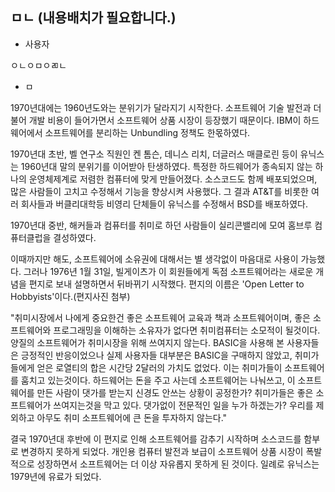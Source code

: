 ## ㅁㄴ \(내용배치가 필요합니다.\)

* 사용자

ㅇㄴㅇㅁㅇㄻㄴ

* ㅁ



1970년대에는 1960년도와는 분위기가 달라지기 시작한다. 소프트웨어 기술 발전과 더불어 개발 비용이 들어가면서 소프트웨어 상품 시장이 등장했기 때문이다. IBM이 하드웨어에서 소프트웨어를 분리하는 Unbundling 정책도 한몫하였다. 



1970년대 초반, 벨 연구소 직원인 켄 톰슨, 데니스 리치, 더글러스 매클로린 등이 유닉스는 1960년대 말의 분위기를 이어받아 탄생하였다. 특정한 하드웨어가 종속되지 않는 하나의 운영체제계로 저렴한 컴퓨터에 맞게 만들어졌다. 소스코드도 함께 배포되었으며, 많은 사람들이 고치고 수정해서 기능을 향상시켜 사용했다. 그 결과 AT&T를 비롯한 여러 회사들과 버클리대학등 비영리 단체들이 유닉스를 수정해서 BSD를 배포하였다.



1970년대 중반, 해커들과 컴퓨터를 취미로 하던 사람들이 실리콘밸리에 모여 홈브루 컴퓨터클럽을 결성하였다.

이때까지만 해도, 소프트웨어에 소유권에 대해서는 별 생각없이 마음대로 사용이 가능했다. 그러나 1976년 1월 31일, 빌게이츠가 이 회원들에게 독점 소프트웨어라는 새로운 개념을 편지로 보내 설명하면서 뒤바뀌기 시작했다. 편지의 이름은 'Open Letter to Hobbyists'이다.\(편지사진 첨부\) 

"취미시장에서 나에게 중요한건 좋은 소프트웨어 교육과 책과 소프트웨어이며, 좋은 소프트웨어와 프로그래밍을 이해하는 소유자가 없다면 취미컴퓨터는 소모적이 될것이다. 양질의 소프트웨어가 취미시장을 위해 쓰여지지 않는다. BASIC을 사용해 본 사용자들은 긍정적인 반응이었으나 실제 사용자들 대부분은 BASIC을 구매하지 않았고, 취미가들에게 얻은 로열티의 합은 시간당 2달러의 가치도 없었다. 이는 취미가들이 소프트웨어를 훔치고 있는것이다. 하드웨어는 돈을 주고 사는데 소프트웨어는 나눠쓰고, 이 소프트웨어를 만든 사람이 댓가를 받는지 신경도 안쓰는 상황이 공정한가? 취미가들은 좋은 소프트웨어가 쓰여지는것을 막고 있다. 댓가없이 전문적인 일을 누가 하겠는가? 우리를 제외하고 아무도 취미 소프트웨어에 큰 돈을 투자하지 않는다."



결국 1970년대 후반에 이 편지로 인해 소프트웨어를 감추기 시작하며 소스코드를 함부로 변경하지 못하게 되었다. 개인용 컴퓨터 발전과 보급이 소프트웨어 상품 시장이 폭발적으로 성장하면서 소프트웨어는 더 이상 자유롭지 못하게 된 것이다. 일례로 유닉스는 1979년에 유료가 되었다.











